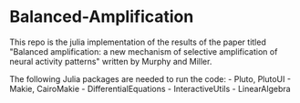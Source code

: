 # Balanced-Amplification
This repo is the julia implementation of the results of the paper titled "Balanced amplification: a new mechanism of selective amplification of neural activity patterns" written by Murphy and Miller.

The following Julia packages are needed to run the code:
    - Pluto, PlutoUI
    - Makie, CairoMakie
    - DifferentialEquations
    - InteractiveUtils
    - LinearAlgebra

